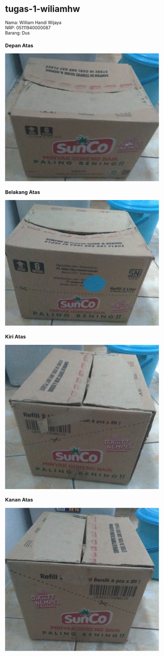 # tugas-1-wiliamhw
Nama: William Handi Wijaya  
NRP: 05111940000087  
Barang: Dus  

### Depan Atas
![depan](img/depan.jpg)

### Belakang Atas
![belakang](img/belakang.jpg)

### Kiri Atas
![kiri](img/kiri.jpg)

### Kanan Atas
![kanan](img/kanan.jpg)
